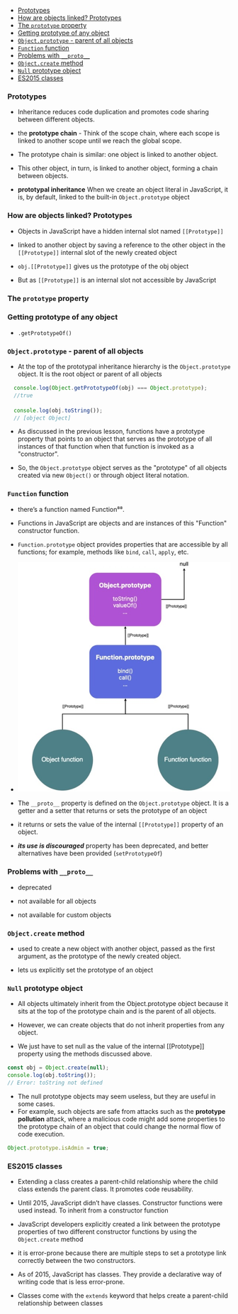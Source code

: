 - [Prototypes](#prototypes)
- [How are objects linked?	Prototypes](#how-are-objects-linkedprototypes)
- [The `prototype` property](#the-prototype-property)
- [Getting prototype of any object](#getting-prototype-of-any-object)
- [`Object.prototype` - parent of all objects](#objectprototype---parent-of-all-objects)
- [`Function` function](#function-function)
- [Problems with `__proto__`](#problems-with-__proto__)
- [`Object.create` method](#objectcreate-method)
- [`Null` prototype object](#null-prototype-object)
- [ES2015 classes](#es2015-classes)

### Prototypes 

- Inheritance reduces code duplication and promotes code sharing between
different objects.

- the __prototype chain__ - Think of the scope chain, where each scope is linked to another scope until we reach the global scope. 

- The prototype chain is similar: one object is linked to another object. 

- This other object, in turn, is linked to another object, forming a chain between objects.

- __prototypal inheritance__ When we create an object literal in JavaScript, it is, by default, linked to the built-in `Object.prototype` object

### How are objects linked?	Prototypes

- Objects in JavaScript have a hidden internal slot named `[[Prototype]]` 

- linked to another object by saving a reference to the other object in the `[[Prototype]]` internal slot of the newly created object 

- `obj.[[Prototype]]` gives us the prototype of the obj object

- But as `[[Prototype]]` is an internal slot not accessible by JavaScript


### The `prototype` property

### Getting prototype of any object

- `.getPrototypeOf()`

### `Object.prototype` - parent of all objects

- At the top of the prototypal inheritance hierarchy is the `Object.prototype` object. It is the root object or parent of all objects

```js 
  console.log(Object.getPrototypeOf(obj) === Object.prototype); 
  //true 
  
  console.log(obj.toString()); 
  // [object Object]
  ``` 

- As discussed in the previous lesson, functions have a prototype property that points to an object that serves as the prototype of all instances of that function when that function is invoked as a "constructor". 

- So, the `Object.prototype` object serves as the "prototype" of all objects created via new `Object()` or through object literal notation.


### `Function` function

- there’s a function named Function⁸⁸. 

- Functions in JavaScript are objects and are instances of this "Function" constructor function. 

- `Function.prototype` object provides properties that are accessible by all functions; for example, methods like `bind`, `call`, `apply`, etc. 

- ![prototype chain](../../../../attachments/js-prototype-chain.jpg)

- The `__proto__` property is defined on the `Object.prototype` object. It is a getter and a setter that returns or sets the prototype of an object

-  it returns or sets the value of the internal `[[Prototype]]` property of an object.

- ___its use is discouraged___  property has been deprecated, and better alternatives have been provided (`setPrototypeOf`)

### Problems with `__proto__`

- deprecated

- not available for all objects

- not available for custom objects 

### `Object.create` method

- used to create a new object with another object, passed as the first argument, as the prototype of the newly created object.

- lets us explicitly set the prototype of an object

### `Null` prototype object	

- All objects ultimately inherit from the Object.prototype object because it sits at the top of the prototype chain and is the parent of all objects. 

- However, we can create objects that do not inherit properties from any object. 

- We just have to set null as the value of the internal [[Prototype]] property using the methods discussed above.

```js
const obj = Object.create(null);
console.log(obj.toString());
// Error: toString not defined
``` 

- The null prototype objects may seem useless, but they are useful in some cases. 
- For example, such objects are safe from attacks such as the __prototype pollution__ attack, where a malicious code might add some properties to the prototype chain of an object that could change the normal flow of code execution.

```js 
Object.prototype.isAdmin = true;
```

### ES2015 classes


-  Extending a class creates a parent-child relationship where the child class extends the parent class. It promotes code reusability.

- Until 2015, JavaScript didn’t have classes. Constructor functions were used instead. To inherit from a constructor function

-  JavaScript developers explicitly created a link between the prototype properties of two different constructor functions by using the `Object.create` method

-  it is error-prone because there are multiple steps to set a prototype link correctly between the two constructors.   


- As of 2015, JavaScript has classes. They provide a declarative way of writing code that is less error-prone. 

- Classes come with the `extends` keyword that helps create a parent-child relationship between classes